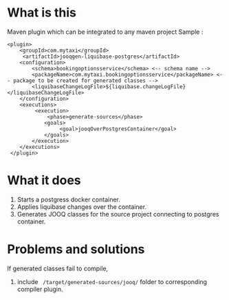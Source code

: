 # What is this

Maven plugin which can be integrated to any maven project
Sample :   
```   
<plugin>  
    <groupId>com.mytaxi</groupId>  
     <artifactId>jooqgen-liquibase-postgres</artifactId>
    <configuration>
        <schema>bookingoptionsservice</schema> <-- schema name -->
        <packageName>com.mytaxi.bookingoptionsservice</packageName> <-- package to be created for generated classes -->
        <liquibaseChangeLogFile>${liquibase.changeLogFile}</liquibaseChangeLogFile> 
    </configuration>
    <executions>
         <execution>
             <phase>generate-sources</phase>
            <goals>
                 <goal>jooqOverPostgresContainer</goal>
            </goals>
        </execution>
    </executions>
 </plugin>      
 ``` 

# What it does

1. Starts a postgress docker container.
2. Applies liquibase changes over the container.
3. Generates JOOQ classes for the source project connecting to postgres container.


# Problems and solutions

If generated classes fail to compile, 
1. include ` /target/generated-sources/jooq/` folder to corresponding compiler plugin.